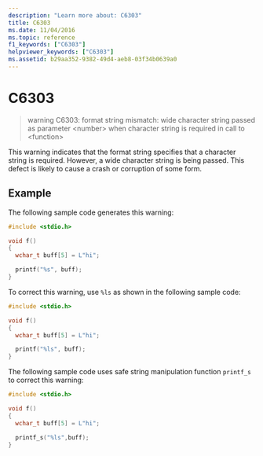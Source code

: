 ```yaml
---
description: "Learn more about: C6303"
title: C6303
ms.date: 11/04/2016
ms.topic: reference
f1_keywords: ["C6303"]
helpviewer_keywords: ["C6303"]
ms.assetid: b29aa352-9382-49d4-aeb8-03f34b0639a0
---
```

# C6303

> warning C6303: format string mismatch: wide character string passed as parameter \<number> when character string is required in call to \<function>

This warning indicates that the format string specifies that a character string is required. However, a wide character string is being passed. This defect is likely to cause a crash or corruption of some form.

## Example

The following sample code generates this warning:

```cpp
#include <stdio.h>

void f()
{
  wchar_t buff[5] = L"hi";

  printf("%s", buff);
}
```

To correct this warning, use `%ls` as shown in the following sample code:

```cpp
#include <stdio.h>

void f()
{
  wchar_t buff[5] = L"hi";

  printf("%ls", buff);
}
```

The following sample code uses safe string manipulation function `printf_s` to correct this warning:

```cpp
#include <stdio.h>

void f()
{
  wchar_t buff[5] = L"hi";

  printf_s("%ls",buff);
}
```
